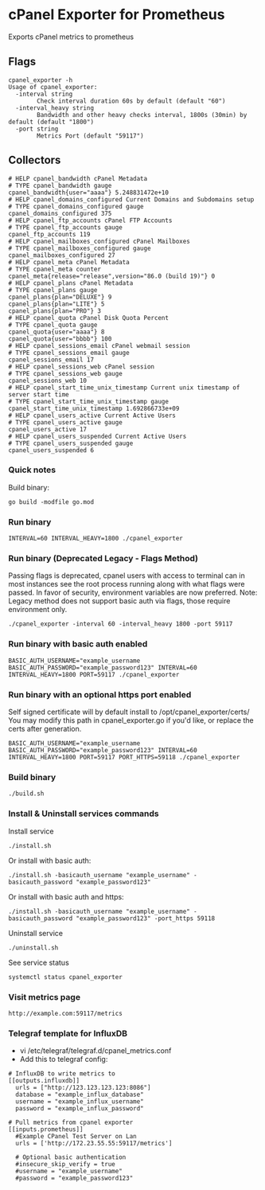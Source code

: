 # cPanel Exporter for Prometheus


Exports cPanel metrics to prometheus


## Flags
```
cpanel_exporter -h
Usage of cpanel_exporter:
  -interval string
        Check interval duration 60s by default (default "60")
  -interval_heavy string
        Bandwidth and other heavy checks interval, 1800s (30min) by default (default "1800")
  -port string
        Metrics Port (default "59117")
```

## Collectors

```
# HELP cpanel_bandwidth cPanel Metadata
# TYPE cpanel_bandwidth gauge
cpanel_bandwidth{user="aaaa"} 5.248831472e+10
# HELP cpanel_domains_configured Current Domains and Subdomains setup
# TYPE cpanel_domains_configured gauge
cpanel_domains_configured 375
# HELP cpanel_ftp_accounts cPanel FTP Accounts
# TYPE cpanel_ftp_accounts gauge
cpanel_ftp_accounts 119
# HELP cpanel_mailboxes_configured cPanel Mailboxes
# TYPE cpanel_mailboxes_configured gauge
cpanel_mailboxes_configured 27
# HELP cpanel_meta cPanel Metadata
# TYPE cpanel_meta counter
cpanel_meta{release="release",version="86.0 (build 19)"} 0
# HELP cpanel_plans cPanel Metadata
# TYPE cpanel_plans gauge
cpanel_plans{plan="DELUXE"} 9
cpanel_plans{plan="LITE"} 5
cpanel_plans{plan="PRO"} 3
# HELP cpanel_quota cPanel Disk Quota Percent
# TYPE cpanel_quota gauge
cpanel_quota{user="aaaa"} 8
cpanel_quota{user="bbbb"} 100
# HELP cpanel_sessions_email cPanel webmail session
# TYPE cpanel_sessions_email gauge
cpanel_sessions_email 17
# HELP cpanel_sessions_web cPanel session
# TYPE cpanel_sessions_web gauge
cpanel_sessions_web 10
# HELP cpanel_start_time_unix_timestamp Current unix timestamp of server start time
# TYPE cpanel_start_time_unix_timestamp gauge
cpanel_start_time_unix_timestamp 1.692866733e+09
# HELP cpanel_users_active Current Active Users
# TYPE cpanel_users_active gauge
cpanel_users_active 17
# HELP cpanel_users_suspended Current Active Users
# TYPE cpanel_users_suspended gauge
cpanel_users_suspended 6
```


### Quick notes
Build binary:
```
go build -modfile go.mod
```

### Run binary
```
INTERVAL=60 INTERVAL_HEAVY=1800 ./cpanel_exporter
```

### Run binary (Deprecated Legacy - Flags Method)
Passing flags is deprecated, cpanel users with access to terminal can in most instances see the root process running along with what flags were passed. In favor of security, environment variables are now preferred.
Note: Legacy method does not support basic auth via flags, those require environment only.
```
./cpanel_exporter -interval 60 -interval_heavy 1800 -port 59117
```

### Run binary with basic auth enabled
```
BASIC_AUTH_USERNAME="example_username BASIC_AUTH_PASSWORD="example_password123" INTERVAL=60 INTERVAL_HEAVY=1800 PORT=59117 ./cpanel_exporter
```

### Run binary with an optional https port enabled

Self signed certificate will by default install to /opt/cpanel_exporter/certs/
You may modify this path in cpanel_exporter.go if you'd like, or replace the certs after generation.
```
BASIC_AUTH_USERNAME="example_username BASIC_AUTH_PASSWORD="example_password123" INTERVAL=60 INTERVAL_HEAVY=1800 PORT=59117 PORT_HTTPS=59118 ./cpanel_exporter
```

### Build binary
```
./build.sh
```

### Install & Uninstall services commands
Install service
```
./install.sh
```

Or install with basic auth:
```
./install.sh -basicauth_username "example_username" -basicauth_password "example_password123"
```

Or install with basic auth and https:
```
./install.sh -basicauth_username "example_username" -basicauth_password "example_password123" -port_https 59118
```

Uninstall service
```
./uninstall.sh
```
See service status
```
systemctl status cpanel_exporter
```

### Visit metrics page
```
http://example.com:59117/metrics
```

### Telegraf template for InfluxDB
- vi /etc/telegraf/telegraf.d/cpanel_metrics.conf
- Add this to telegraf config:
```
# InfluxDB to write metrics to
[[outputs.influxdb]]
  urls = ["http://123.123.123.123:8086"]
  database = "example_influx_database"
  username = "example_influx_username"
  password = "example_influx_password"

# Pull metrics from cpanel exporter
[[inputs.prometheus]]
  #Example CPanel Test Server on Lan
  urls = ['http://172.23.55.55:59117/metrics']
  
  # Optional basic authentication
  #insecure_skip_verify = true
  #username = "example_username"
  #password = "example_password123"
```